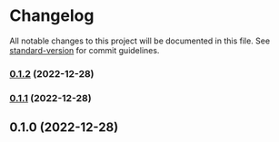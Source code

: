 # Changelog

All notable changes to this project will be documented in this file. See [standard-version](https://github.com/conventional-changelog/standard-version) for commit guidelines.

### [0.1.2](https://github.com/KostasApi/react-template/compare/v0.1.1...v0.1.2) (2022-12-28)

### [0.1.1](///compare/v0.1.0...v0.1.1) (2022-12-28)

## 0.1.0 (2022-12-28)
